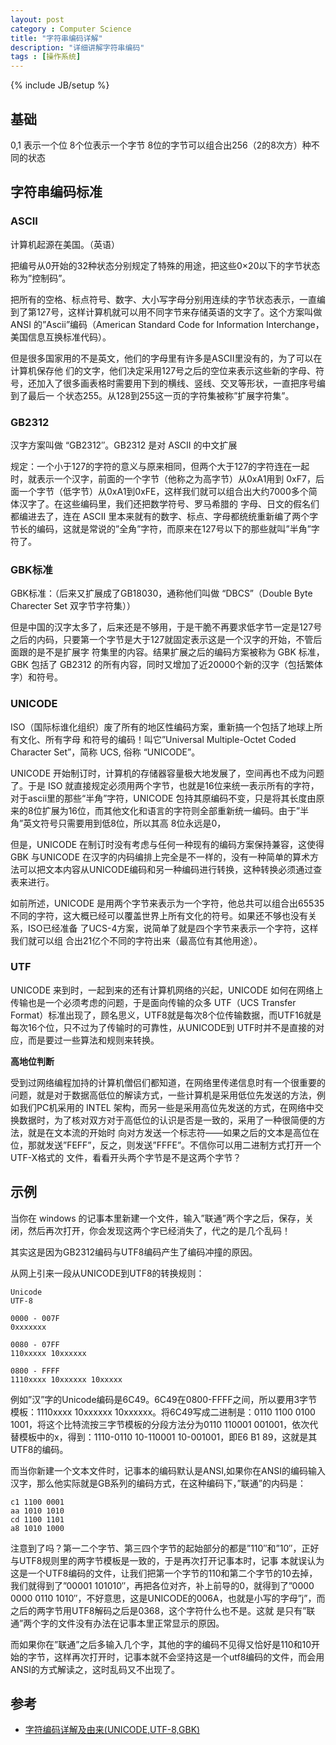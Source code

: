 ```yaml
---
layout: post
category : Computer Science
title: "字符串编码详解"
description: "详细讲解字符串编码"
tags : [操作系统]
---
```

{% include JB/setup %}

## 基础

0,1 表示一个位
8个位表示一个字节
8位的字节可以组合出256（2的8次方）种不同的状态

## 字符串编码标准

### ASCII

计算机起源在美国。（英语）

把编号从0开始的32种状态分别规定了特殊的用途，把这些0×20以下的字节状态称为”控制码”。

把所有的空格、标点符号、数字、大小写字母分别用连续的字节状态表示，一直编到了第127号，这样计算机就可以用不同字节来存储英语的文字了。这个方案叫做 ANSI 的”Ascii”编码（American Standard Code for Information Interchange，美国信息互换标准代码）。

但是很多国家用的不是英文，他们的字母里有许多是ASCII里没有的，为了可以在计算机保存他 们的文字，他们决定采用127号之后的空位来表示这些新的字母、符号，还加入了很多画表格时需要用下到的横线、竖线、交叉等形状，一直把序号编到了最后一 个状态255。从128到255这一页的字符集被称”扩展字符集”。

### GB2312

汉字方案叫做 “GB2312″。GB2312 是对 ASCII 的中文扩展

规定：一个小于127的字符的意义与原来相同，但两个大于127的字符连在一起时，就表示一个汉字，前面的一个字节（他称之为高字节）从0xA1用到 0xF7，后面一个字节（低字节）从0xA1到0xFE，这样我们就可以组合出大约7000多个简体汉字了。在这些编码里，我们还把数学符号、罗马希腊的 字母、日文的假名们都编进去了，连在 ASCII 里本来就有的数字、标点、字母都统统重新编了两个字节长的编码，这就是常说的”全角”字符，而原来在127号以下的那些就叫”半角”字符了。

### GBK标准

GBK标准：（后来又扩展成了GB18030，通称他们叫做 “DBCS”（Double Byte Charecter Set 双字节字符集））

但是中国的汉字太多了，后来还是不够用，于是干脆不再要求低字节一定是127号之后的内码，只要第一个字节是大于127就固定表示这是一个汉字的开始，不管后面跟的是不是扩展字 符集里的内容。结果扩展之后的编码方案被称为 GBK 标准，GBK 包括了 GB2312 的所有内容，同时又增加了近20000个新的汉字（包括繁体字）和符号。

### UNICODE

 ISO（国际标谁化组织）废了所有的地区性编码方案，重新搞一个包括了地球上所有文化、所有字母 和符号的编码！叫它”Universal Multiple-Octet Coded Character Set”，简称 UCS, 俗称 “UNICODE”。

UNICODE 开始制订时，计算机的存储器容量极大地发展了，空间再也不成为问题了。于是 ISO 就直接规定必须用两个字节，也就是16位来统一表示所有的字符，对于ascii里的那些“半角”字符，UNICODE 包持其原编码不变，只是将其长度由原来的8位扩展为16位，而其他文化和语言的字符则全部重新统一编码。由于”半角”英文符号只需要用到低8位，所以其高 8位永远是0，

但是，UNICODE 在制订时没有考虑与任何一种现有的编码方案保持兼容，这使得 GBK 与UNICODE 在汉字的内码编排上完全是不一样的，没有一种简单的算术方法可以把文本内容从UNICODE编码和另一种编码进行转换，这种转换必须通过查表来进行。

如前所述，UNICODE 是用两个字节来表示为一个字符，他总共可以组合出65535不同的字符，这大概已经可以覆盖世界上所有文化的符号。如果还不够也没有关系，ISO已经准备 了UCS-4方案，说简单了就是四个字节来表示一个字符，这样我们就可以组
合出21亿个不同的字符出来（最高位有其他用途）。

### UTF

UNICODE 来到时，一起到来的还有计算机网络的兴起，UNICODE 如何在网络上传输也是一个必须考虑的问题，于是面向传输的众多 UTF（UCS Transfer Format）标准出现了，顾名思义，UTF8就是每次8个位传输数据，而UTF16就是每次16个位，只不过为了传输时的可靠性，从UNICODE到 UTF时并不是直接的对应，而是要过一些算法和规则来转换。

__高地位判断__

受到过网络编程加持的计算机僧侣们都知道，在网络里传递信息时有一个很重要的问题，就是对于数据高低位的解读方式，一些计算机是采用低位先发送的方法，例 如我们PC机采用的 INTEL 架构，而另一些是采用高位先发送的方式，在网络中交换数据时，为了核对双方对于高低位的认识是否是一致的，采用了一种很简便的方法，就是在文本流的开始时 向对方发送一个标志符——如果之后的文本是高位在位，那就发送”FEFF”，反之，则发送”FFFE”。不信你可以用二进制方式打开一个UTF-X格式的 文件，看看开头两个字节是不是这两个字节？

## 示例

当你在 windows 的记事本里新建一个文件，输入”联通”两个字之后，保存，关闭，然后再次打开，你会发现这两个字已经消失了，代之的是几个乱码！

其实这是因为GB2312编码与UTF8编码产生了编码冲撞的原因。

从网上引来一段从UNICODE到UTF8的转换规则：

```
Unicode
UTF-8

0000 - 007F
0xxxxxxx

0080 - 07FF
110xxxxx 10xxxxxx

0800 - FFFF
1110xxxx 10xxxxxx 10xxxxx
```

例如”汉”字的Unicode编码是6C49。6C49在0800-FFFF之间，所以要用3字节模板：1110xxxx 10xxxxxx 10xxxxxx。将6C49写成二进制是：0110 1100 0100 1001，将这个比特流按三字节模板的分段方法分为0110 110001 001001，依次代替模板中的x，得到：1110-0110 10-110001 10-001001，即E6 B1 89，这就是其UTF8的编码。

而当你新建一个文本文件时，记事本的编码默认是ANSI,如果你在ANSI的编码输入汉字，那么他实际就是GB系列的编码方式，在这种编码下，”联通”的内码是：

```
c1 1100 0001
aa 1010 1010
cd 1100 1101
a8 1010 1000
```

注意到了吗？第一二个字节、第三四个字节的起始部分的都是”110″和”10″，正好与UTF8规则里的两字节模板是一致的，于是再次打开记事本时，记事 本就误认为这是一个UTF8编码的文件，让我们把第一个字节的110和第二个字节的10去掉，我们就得到了”00001 101010″，再把各位对齐，补上前导的0，就得到了”0000 0000 0110 1010″，不好意思，这是UNICODE的006A，也就是小写的字母”j”，而之后的两字节用UTF8解码之后是0368，这个字符什么也不是。这就 是只有”联通”两个字的文件没有办法在记事本里正常显示的原因。

而如果你在”联通”之后多输入几个字，其他的字的编码不见得又恰好是110和10开始的字节，这样再次打开时，记事本就不会坚持这是一个utf8编码的文件，而会用ANSI的方式解读之，这时乱码又不出现了。

## 参考

* [字符编码详解及由来(UNICODE,UTF-8,GBK)](http://blog.csdn.net/stilling2006/article/details/4129700)